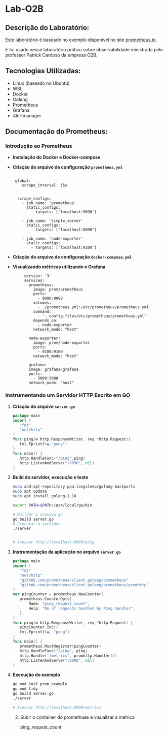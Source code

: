 # Lab-O2B

## Descrição do Laboratório:

Este laboratório é baseado no exemplo disponível no site [prometheus.io](https://prometheus.io/docs/introduction/overview/).

E foi usado nesse laboratório prático sobre observabilidade ministrada pelo professor Patrick Cardoso da empresa O2B.

## Tecnologias Utilizadas:
* Linux (baseado no Ubuntu)
* WSL
* Docker
* Golang
* Prometheus
* Grafana
* Alertmanager

## Documentação do Prometheus:

### Introdução ao Prometheus
- **Instalação do Docker e Docker-compose**
- **Criação do arquivo de configuração `prometheus.yml`**
  
  ```
   
   global:
      scrape_interval: 15s
    

    scrape_configs:
      - job_name: 'prometheus'
        static_configs:
          - targets: ['localhost:9090']
  
      - job_name: 'simple_server'
        static_configs:
          - targets: ["localhost:8090"]
    
      - job_name: 'node-exporter'
        static_configs:
          - targets: ['localhost:9100']
  
    ```

- **Criação do arquivo de configuração `docker-compose.yml`**

        
- **Visualizando métricas utilizando o Grafana**

   ```docker
        version: '3'
        services:
          prometheus:
            image: prom/prometheus
            ports:
              - 9090:9090
            volumes:
              - ./prometheus.yml:/etc/prometheus/prometheus.yml
            command:
              - '--config.file=/etc/prometheus/prometheus.yml'
            depends_on:
              - node-exporter
            network_mode: "host"
        
          node-exporter:
            image: prom/node-exporter
            ports:
              - 9100:9100
            network_mode: "host"

          grafana:
          image: grafana/grafana
          ports:
            - 3000:3000
          network_mode: "host"

    ```

 


         
         



### Instrumentando um Servidor HTTP Escrito em GO
1. **Criação do arquivo `server.go`**

    ```go
    package main
    import (
       "fmt"
       "net/http"
    )
    func ping(w http.ResponseWriter, req *http.Request){
       fmt.Fprintf(w,"pong")
    }
    func main() {
       http.HandleFunc("/ping",ping)
       http.ListenAndServe(":8090", nil)
    }
    ```

2. **Build do servidor, execução e teste**

    ```bash
    sudo add-apt-repository ppa:longsleep/golang-backports
    sudo apt update
    sudo apt install golang-1.18
    
    export PATH=$PATH:/usr/local/go/bin
    
    # Buildar o arquivo go
    go build server.go
    # Executar o servidor
    ./server

    
    # Acessar http://localhost:8090/ping
    ```

3. **Instrumentação da aplicação no arquivo `server.go`**

    ```go
    package main
    import (
       "fmt"
       "net/http"
       "github.com/prometheus/client_golang/prometheus"
       "github.com/prometheus/client_golang/prometheus/promhttp"
    )
    var pingCounter = prometheus.NewCounter(
       prometheus.CounterOpts{
           Name: "ping_request_count",
           Help: "No of requests handled by Ping handler",
       },
    )
    func ping(w http.ResponseWriter, req *http.Request) {
       pingCounter.Inc()
       fmt.Fprintf(w, "pong")
    }
    func main() {
       prometheus.MustRegister(pingCounter)
       http.HandleFunc("/ping", ping)
       http.Handle("/metrics", promhttp.Handler())
       http.ListenAndServe(":8090", nil)
    }
    ```

4. **Execução do exemplo**

    ```bash
    go mod init prom_example
    go mod tidy
    go build server.go
    ./server
    
    # Acessar http://localhost:8090/metrics
    ```


    2. Subir o container do promethues e visualizar a métrica 
        
        ping_request_count
    




















  









         


